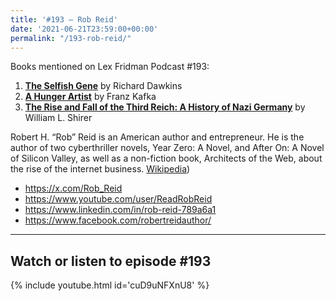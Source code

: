 ```yaml
---
title: '#193 – Rob Reid'
date: '2021-06-21T23:59:00+00:00'
permalink: "/193-rob-reid/"
---
```


Books mentioned on Lex Fridman Podcast #193:

1. <b><a href="https://amzn.to/3HV0WlO" target="_blank" rel="sponsored noopener noreferrer">The Selfish Gene</a></b> by Richard Dawkins
2. <b><a href="https://amzn.to/3jkTZQP" target="_blank" rel="sponsored noopener noreferrer">A Hunger Artist</a></b> by Franz Kafka
3. <b><a href="https://amzn.to/3PL3rZQ" target="_blank" rel="sponsored noopener noreferrer">The Rise and Fall of the Third Reich: A History of Nazi Germany</a></b> by William L. Shirer

<!--more-->

Robert H. “Rob” Reid is an American author and entrepreneur. He is the author of two cyberthriller novels, Year Zero: A Novel, and After On: A Novel of Silicon Valley, as well as a non-fiction book, Architects of the Web, about the rise of the internet business. <a href="https://en.wikipedia.org/wiki/Robert_Reid_(author" target="_blank">Wikipedia</a>)

- <a href="https://x.com/Rob_Reid" target="_blank">https://x.com/Rob_Reid</a>
- <a href="https://www.youtube.com/user/ReadRobReid" target="_blank">https://www.youtube.com/user/ReadRobReid</a>
- <a href="https://www.linkedin.com/in/rob-reid-789a6a1" target="_blank">https://www.linkedin.com/in/rob-reid-789a6a1</a>
- <a href="https://www.facebook.com/robertreidauthor/" target="_blank">https://www.facebook.com/robertreidauthor/</a>

- - - - - -

## Watch or listen to episode #193

{% include youtube.html id='cuD9uNFXnU8' %}